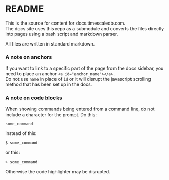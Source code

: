 # README #

This is the source for content for docs.timescaledb.com.  
The docs site uses this repo as a submodule and converts the files directly into pages using a bash script and markdown parser.

All files are written in standard markdown.

### A note on anchors

If you want to link to a specific part of the page from the docs sidebar, you need to place an anchor `<a id="anchor_name"></a>`.  
Do not use `name` in place of `id` or it will disrupt the javascript scrolling method that has been set up in the docs.

### A note on code blocks
When showing commands being entered from a command line, do not include a character for the prompt.  Do this:

```bash
some_command
```

instead of this:
```bash
$ some_command
```

or this:
```bash
> some_command
```

Otherwise the code highlighter may be disrupted.
